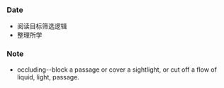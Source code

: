 ### Date
- 阅读目标筛选逻辑
- 整理所学

### Note
- occluding--block a passage or cover a sightlight, or cut off a flow of liquid, light, passage.
